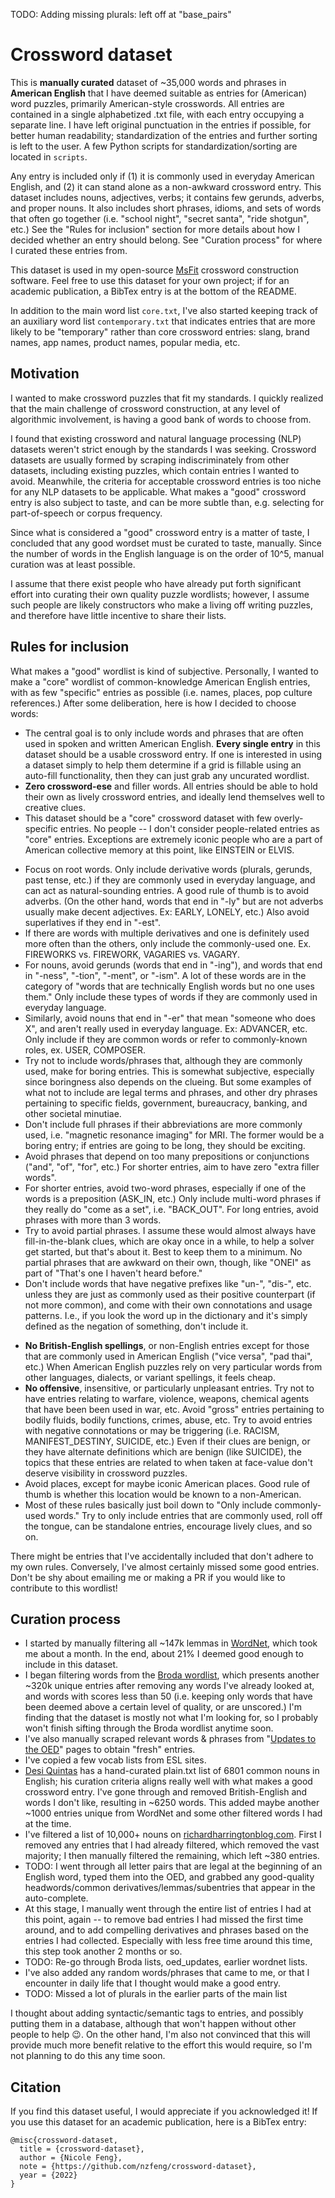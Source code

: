 TODO: Adding missing plurals: left off at "base_pairs"

# Crossword dataset
This is **manually curated** dataset of \~35,000 words and phrases in **American English** that I have deemed suitable as entries for (American) word puzzles, primarily American-style crosswords. All entries are contained in a single alphabetized .txt file, with each entry occupying a separate line. I have left original punctuation in the entries if possible, for better human readability; standardization of the entries and further sorting is left to the user. A few Python scripts for standardization/sorting are located in `scripts`.

Any entry is included only if (1) it is commonly used in everyday American English, and (2) it can stand alone as a non-awkward crossword entry. This dataset includes nouns, adjectives, verbs; it contains few gerunds, adverbs, and proper nouns. It also includes short phrases, idioms, and sets of words that often go together (i.e. "school night", "secret santa", "ride shotgun", etc.) See the "Rules for inclusion" section for more details about how I decided whether an entry should belong. See "Curation process" for where I curated these entries from.

This dataset is used in my open-source [MsFit]() crossword construction software. Feel free to use this dataset for your own project; if for an academic publication, a BibTex entry is at the bottom of the README.

In addition to the main word list `core.txt`, I've also started keeping track of an auxiliary word list `contemporary.txt` that indicates entries that are more likely to be "temporary" rather than core crossword entries: slang, brand names, app names, product names, popular media, etc. 

## Motivation
I wanted to make crossword puzzles that fit my standards. I quickly realized that the main challenge of crossword construction, at any level of algorithmic involvement, is having a good bank of words to choose from. <!-- Most of the demand for human crossword constructors, after supplying any theme entries, seems to just be guiding construction towards having quality fills.-->

I found that existing crossword and natural language processing (NLP) datasets weren't strict enough by the standards I was seeking. Crossword datasets are usually formed by scraping indiscriminately from other datasets, including existing puzzles, which contain entries I wanted to avoid. Meanwhile, the criteria for acceptable crossword entries is too niche for any NLP datasets to be applicable. What makes a "good" crossword entry is also subject to taste, and can be more subtle than, e.g. selecting for part-of-speech or corpus frequency.

Since what is considered a "good" crossword entry is a matter of taste, I concluded that any good wordset must be curated to taste, manually. Since the number of words in the English language is on the order of 10^5, manual curation was at least possible. 

I assume that there exist people who have already put forth significant effort into curating their own quality puzzle wordlists; however, I assume such people are likely constructors who make a living off writing puzzles, and therefore have little incentive to share their lists.

## Rules for inclusion
What makes a "good" wordlist is kind of subjective. Personally, I wanted to make a "core" wordlist of common-knowledge American English entries, with as few "specific" entries as possible (i.e. names, places, pop culture references.) After some deliberation, here is how I decided to choose words:

* The central goal is to only include words and phrases that are often used in spoken and written American English. **Every single entry** in this dataset should be a usable crossword entry. If one is interested in using a dataset simply to help them determine if a grid is fillable using an auto-fill functionality, then they can just grab any uncurated wordlist. 
* **Zero crossword-ese** and filler words. All entries should be able to hold their own as lively crossword entries, and ideally lend themselves well to creative clues.
* This dataset should be a "core" crossword dataset with few overly-specific entries. No people -- I don't consider people-related entries as "core" entries. Exceptions are extremely iconic people who are a part of American collective memory at this point, like EINSTEIN or ELVIS.
<!-- * The general ranking of parts of speech is: noun > verb > adjective > adverb > prepositions > article > conjunction > pronouns. -->
* Focus on root words. Only include derivative words (plurals, gerunds, past tense, etc.) if they are commonly used in everyday language, and can act as natural-sounding entries. A good rule of thumb is to avoid adverbs. (On the other hand, words that end in "-ly" but are not adverbs usually make decent adjectives. Ex: EARLY, LONELY, etc.) Also avoid superlatives if they end in "-est".
* If there are words with multiple derivatives and one is definitely used more often than the others, only include the commonly-used one. Ex. FIREWORKS vs. FIREWORK, VAGARIES vs. VAGARY.
* For nouns, avoid gerunds (words that end in "-ing"), and words that end in "-ness", "-tion", "-ment", or "-ism". A lot of these words are in the category of "words that are technically English words but no one uses them." Only include these types of words if they are commonly used in everyday language.
* Similarly, avoid nouns that end in "-er" that mean "someone who does X", and aren't really used in everyday language. Ex: ADVANCER, etc. Only include if they are common words or refer to commonly-known roles, ex. USER, COMPOSER.
* Try not to include words/phrases that, although they are commonly used, make for boring entries. This is somewhat subjective, especially since boringness also depends on the clueing. But some examples of what not to include are legal terms and phrases, and other dry phrases pertaining to specific fields, government, bureaucracy, banking, and other societal minutiae.
* Don't include full phrases if their abbreviations are more commonly used, i.e. "magnetic resonance imaging" for MRI. The former would be a boring entry; if entries are going to be long, they should be exciting.
* Avoid phrases that depend on too many prepositions or conjunctions ("and", "of", "for", etc.) For shorter entries, aim to have zero "extra filler words". 
* For shorter entries, avoid two-word phrases, especially if one of the words is a preposition (ASK_IN, etc.) Only include multi-word phrases if they really do "come as a set", i.e. "BACK_OUT". For long entries, avoid phrases with more than 3 words.
* Try to avoid partial phrases. I assume these would almost always have fill-in-the-blank clues, which are okay once in a while, to help a solver get started, but that's about it. Best to keep them to a minimum. No partial phrases that are awkward on their own, though, like "ONEI" as part of "That's one I haven't heard before."
* Don't include words that have negative prefixes like "un-", "dis-", etc. unless they are just as commonly used as their positive counterpart (if not more common), and come with their own connotations and usage patterns. I.e., if you look the word up in the dictionary and it's simply defined as the negation of something, don't include it.
<!--* Similarly, try not to include words whose meanings are too evident from their components, such as "southbound." It would be hard to come up with clues. -->
* **No British-English spellings**, or non-English entries except for those that are commonly used in American English ("vice versa", "pad thai", etc.) When American English puzzles rely on very particular words from other languages, dialects, or variant spellings, it feels cheap.
* **No offensive**, insensitive, or particularly unpleasant entries. Try not to have entries relating to warfare, violence, weapons, chemical agents that have been been used in war, etc. Avoid "gross" entries pertaining to bodily fluids, bodily functions, crimes, abuse, etc. Try to avoid entries with negative connotations or may be triggering (i.e. RACISM, MANIFEST_DESTINY, SUICIDE, etc.) Even if their clues are benign, or they have alternate definitions which are benign (like SUICIDE), the topics that these entries are related to when taken at face-value don't deserve visibility in crossword puzzles. 
* Avoid places, except for maybe iconic American places. Good rule of thumb is whether this location would be known to a non-American.
* Most of these rules basically just boil down to "Only include commonly-used words." Try to only include entries that are commonly used, roll off the tongue, can be standalone entries, encourage lively clues, and so on.

There might be entries that I've accidentally included that don't adhere to my own rules. Conversely, I've almost certainly missed some good entries. Don't be shy about emailing me or making a PR if you would like to contribute to this wordlist!

## Curation process
* I started by manually filtering all \~147k lemmas in [WordNet](https://wordnet.princeton.edu/), which took me about a month. In the end, about 21% I deemed good enough to include in this dataset. 
* I began filtering words from the [Broda wordlist](https://peterbroda.me/crosswords/wordlist/), which presents another \~320k unique entries after removing any words I've already looked at, and words with scores less than 50 (i.e. keeping only words that have been deemed above a certain level of quality, or are unscored.) I'm finding that the dataset is mostly not what I'm looking for, so I probably won't finish sifting through the Broda wordlist anytime soon.
* I've also manually scraped relevant words & phrases from "[Updates to the OED](https://public.oed.com/updates/)" pages to obtain "fresh" entries.
* I've copied a few vocab lists from ESL sites. 
* [Desi Quintas](http://www.desiquintans.com/nounlist) has a hand-curated plain.txt list of 6801 common nouns in English; his curation criteria aligns really well with what makes a good crossword entry. I've gone through and removed British-English and words I don't like, resulting in \~6250 words. This added maybe another \~1000 entries unique from WordNet and some other filtered words I had at the time.
* I've filtered a list of 10,000+ nouns on [richardharringtonblog.com](https://richardharringtonblog.com/list-of-nouns). First I removed any entries that I had already filtered, which removed the vast majority; I then manually filtered the remaining, which left \~380 entries.
* TODO: I went through all letter pairs that are legal at the beginning of an English word, typed them into the OED, and grabbed any good-quality headwords/common derivatives/lemmas/subentries that appear in the auto-complete.
* At this stage, I manually went through the entire list of entries I had at this point, again -- to remove bad entries I had missed the first time around, and to add compelling derivatives and phrases based on the entries I had collected. Especially with less free time around this time, this step took another 2 months or so.
* TODO: Re-go through Broda lists, oed_updates, earlier wordnet lists.
* I've also added any random words/phrases that came to me, or that I encounter in daily life that I thought would make a good entry.
* TODO: Missed a lot of plurals in the earlier parts of the main list

I thought about adding syntactic/semantic tags to entries, and possibly putting them in a database, although that won't happen without other people to help :wink:. On the other hand, I'm also not convinced that this will provide much more benefit relative to the effort this would require, so I'm not planning to do this any time soon.

## Citation
If you find this dataset useful, I would appreciate if you acknowledged it! If you use this dataset for an academic publication, here is a BibTex entry:
```
@misc{crossword-dataset,
  title = {crossword-dataset},
  author = {Nicole Feng},
  note = {https://github.com/nzfeng/crossword-dataset},
  year = {2022}
}
```